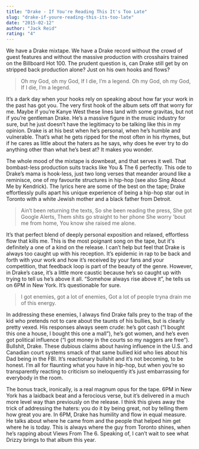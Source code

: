 ```yaml
---
title: "Drake - If You're Reading This It's Too Late"
slug: "drake-if-youre-reading-this-its-too-late"
date: "2015-02-12"
author: "Jack Reid"
rating: "4"
---
```


We have a Drake mixtape. We have a Drake record without the crowd of guest features and without the massive production with crosshairs trained on the Billboard Hot 100. The prudent question is, can Drake still get by on stripped back production alone? Just on his own hooks and flows?

> Oh my God, oh my God, If I die, I’m a legend. Oh my God, oh my God, If I die, I’m a legend.

It’s a dark day when your hooks rely on speaking about how far your work in the past has got you. The very first hook of the album sets off that worry for me. Maybe if you’re Kanye West these lines land with some gravitas, but not if you’re gentleman Drake. He’s a massive figure in the music industry for sure, but he just doesn’t have the legitimacy to be talking like this in my opinion. Drake is at his best when he’s personal, when he’s humble and vulnerable. That’s what he gets ripped for the most often in his rhymes, but if he cares as little about the haters as he says, why does he ever try to do anything other than what he’s best at? It makes you wonder.

The whole mood of the mixtape is downbeat, and that serves it well. That bombast-less production suits tracks like You & The 6 perfectly. This ode to Drake’s mama is hook-less, just two long verses that meander around like a reminisce, one of my favourite structures in hip-hop (see also Sing About Me by Kendrick). The lyrics here are some of the best on the tape; Drake effortlessly pulls apart his unique experience of being a hip-hop star out in Toronto with a white Jewish mother and a black father from Detroit.

> Ain’t been returning the texts, So she been reading the press, She got Google Alerts, Them shits go straight to her phone She worry 'bout me from home, You know she raised me alone.

It’s that perfect blend of deeply personal exposition and relaxed, effortless flow that kills me. This is the most poignant song on the tape, but it's definitely a one of a kind on the release. I can’t help but feel that Drake is always too caught up with his reception. It’s epidemic in rap to be back and forth with your work and how it’s received by your fans and your competition, that feedback loop is part of the beauty of the genre. However, in Drake’s case, it’s a little more caustic because he’s so caught up with trying to tell us he’s above it all. “Somehow always rise above it”, he tells us on 6PM in New York. It’s questionable for sure.

> I got enemies, got a lot of enemies, Got a lot of people tryna drain me of this energy.

In addressing these enemies, I always find Drake falls prey to the trap of the kid who pretends not to care about the taunts of his bullies, but is clearly pretty vexed. His responses always seem crude: he’s got cash (“I bought this one a house, I bought this one a mall”), he’s got women, and he’s even got political influence (“I got money in the courts so my naggers are free”). Bullshit, Drake. These dubious claims about having influence in the U.S. and Canadian court systems smack of that same bullied kid who lies about his Dad being in the FBI. It’s reactionary bullshit and it’s not becoming, to be honest. I’m all for flaunting what you have in hip-hop, but when you’re so transparently reacting to criticism so ineloquently it’s just embarrassing for everybody in the room.

The bonus track, ironically, is a real magnum opus for the tape. 6PM in New York has a laidback beat and a ferocious verse, but it’s delivered in a much more level way than previously on the release. I think this gives away the trick of addressing the haters: you do it by being great, not by telling them how great you are. In 6PM, Drake has humility and flow in equal measure. He talks about where he came from and the people that helped him get where he is today. This is always where the guy from Toronto shines, when he’s rapping about Views From The 6. Speaking of, I can’t wait to see what Drizzy brings to that album this year.
